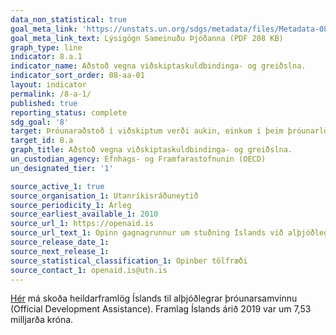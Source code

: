 ```yaml
---
data_non_statistical: true
goal_meta_link: 'https://unstats.un.org/sdgs/metadata/files/Metadata-08-0A-01.pdf '
goal_meta_link_text: Lýsigögn Sameinuðu Þjóðanna (PDF 208 KB)
graph_type: line
indicator: 8.a.1
indicator_name: Aðstoð vegna viðskiptaskuldbindinga- og greiðslna.
indicator_sort_order: 08-aa-01
layout: indicator
permalink: /8-a-1/
published: true
reporting_status: complete
sdg_goal: '8'
target: Þróunaraðstoð í viðskiptum verði aukin, einkum í þeim þróunarlöndum sem eru skemmst á veg komin, meðal annars á grundvelli sameiginlegrar tæknilegrar aðstoðar í viðskiptum.
target_id: 8.a
graph_title: Aðstoð vegna viðskiptaskuldbindinga- og greiðslna.
un_custodian_agency: Efnhags- og Framfarastofnunin (OECD)
un_designated_tier: '1'

source_active_1: true
source_organisation_1: Utanríkisráðuneytið
source_periodicity_1: Árleg
source_earliest_available_1: 2010
source_url_1: https://openaid.is
source_url_text_1: Opinn gagnagrunnur um stuðning Íslands við alþjóðlega þróunarsamvinnu
source_release_date_1:
source_next_release_1:
source_statistical_classification_1: Opinber tölfræði
source_contact_1: openaid.is@utn.is
---
```


[Hér](https://openaid.is) má skoða heildarframlög Íslands til alþjóðlegrar þróunarsamvinnu (Official Development Assistance). Framlag Íslands árið 2019 var um 7,53 milljarða króna.

